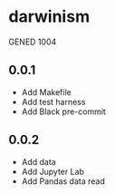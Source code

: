 # darwinism

GENED 1004

## 0.0.1

- Add Makefile
- Add test harness
- Add Black pre-commit

## 0.0.2

- Add data
- Add Jupyter Lab
- Add Pandas data read
